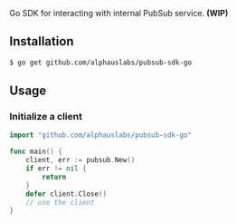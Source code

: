 
Go SDK for interacting with internal PubSub service. **(WIP)** 

## Installation

```bash
$ go get github.com/alphauslabs/pubsub-sdk-go
```

## Usage

### Initialize a client

```go
import "github.com/alphauslabs/pubsub-sdk-go"

func main() {
    client, err := pubsub.New()
    if err != nil {
        return
    }
    defer client.Close()
    // use the client
}
```